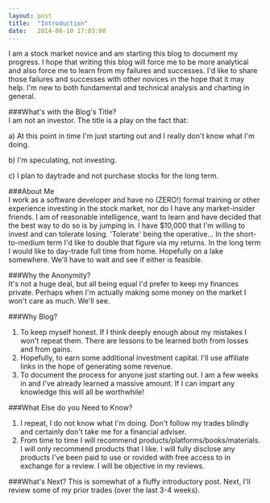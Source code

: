 ```yaml
---
layout: post
title:  "Introduction"
date:   2014-06-10 17:03:00
---
```


I am a stock market novice and am starting this blog to document my progress. I hope that writing this blog will force me to be more analytical and also force me to learn from my failures and successes. I'd like to share those failures and successes with other novices in the hope that it may help. I'm new to both fundamental and technical analysis and charting in general.


###What's with the Blog's Title?  
I am not an investor. The title is a play on the fact that: 

a) At this point in time I'm just starting out and I really don't know what I'm doing. 

b) I'm speculating, not investing. 

c) I plan to daytrade and not purchase stocks for the long term.

###About Me  
I work as a software developer and have no (ZERO!) formal training or other experience investing in the stock market, nor do I have any market-insider friends. I am of reasonable intelligence, want to learn and have decided that the best way to do so is by jumping in. I have $10,000 that I'm willing to invest and can tolerate losing. 'Tolerate' being the operative... In the short-to-medium term I'd like to double that figure via my returns. In the long term I would like to day-trade full time from home. Hopefully on a lake somewhere. We'll have to wait and see if either is feasible.

###Why the Anonymity?  
It's not a huge deal, but all being equal I'd prefer to keep my finances private. Perhaps when I'm actually making some money on the market I won't care as much. We'll see.

###Why Blog?  
1. To keep myself honest. If I think deeply enough about my mistakes I won't repeat them. There are lessons to be learned both from losses and from gains. 
2. Hopefully, to earn some additional investment capital. I'll use affiliate links in the hope of generating some revenue.
3. To document the process for anyone just starting out. I am a few weeks in and I've already learned a massive amount. If I can impart any knowledge this will all be worthwhile!

###What Else do you Need to Know?  
1. I repeat, I do not know what I'm doing. Don't follow my trades blindly and certainly don't take me for a financial adviser.
2. From time to time I will recommend products/platforms/books/materials. I will only recommend products that I like. I will fully disclose any products I've been paid to use or rovided with free access to in exchange for a review. I will be objective in my reviews.

###What's Next?
This is somewhat of a fluffy introductory post. Next, I'll review some of my prior trades (over the last 3-4 weeks).